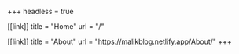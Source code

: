 +++
headless = true

[[link]]
title = "Home"
url = "/"

[[link]]
title = "About"
url = "https://malikblog.netlify.app/About/"
+++
